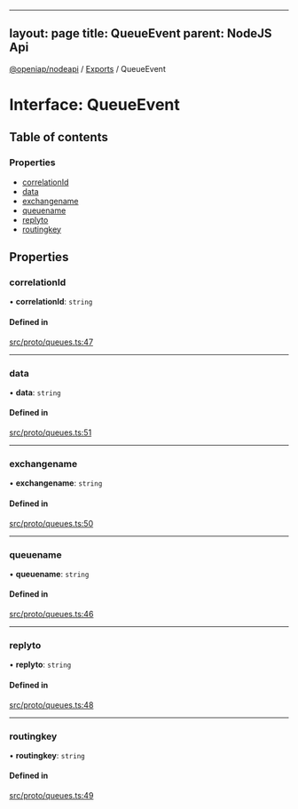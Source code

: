
---
layout: page
title: QueueEvent
parent: NodeJS Api
---
[@openiap/nodeapi](../README.md) / [Exports](../modules.md) / QueueEvent

# Interface: QueueEvent

## Table of contents

### Properties

- [correlationId](QueueEvent.md#correlationid)
- [data](QueueEvent.md#data)
- [exchangename](QueueEvent.md#exchangename)
- [queuename](QueueEvent.md#queuename)
- [replyto](QueueEvent.md#replyto)
- [routingkey](QueueEvent.md#routingkey)

## Properties

### correlationId

• **correlationId**: `string`

#### Defined in

[src/proto/queues.ts:47](https://github.com/openiap/nodeapi/blob/a6b5438/src/proto/queues.ts#L47)

___

### data

• **data**: `string`

#### Defined in

[src/proto/queues.ts:51](https://github.com/openiap/nodeapi/blob/a6b5438/src/proto/queues.ts#L51)

___

### exchangename

• **exchangename**: `string`

#### Defined in

[src/proto/queues.ts:50](https://github.com/openiap/nodeapi/blob/a6b5438/src/proto/queues.ts#L50)

___

### queuename

• **queuename**: `string`

#### Defined in

[src/proto/queues.ts:46](https://github.com/openiap/nodeapi/blob/a6b5438/src/proto/queues.ts#L46)

___

### replyto

• **replyto**: `string`

#### Defined in

[src/proto/queues.ts:48](https://github.com/openiap/nodeapi/blob/a6b5438/src/proto/queues.ts#L48)

___

### routingkey

• **routingkey**: `string`

#### Defined in

[src/proto/queues.ts:49](https://github.com/openiap/nodeapi/blob/a6b5438/src/proto/queues.ts#L49)

